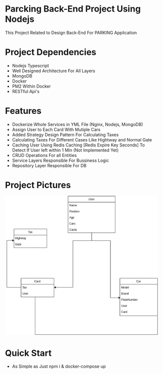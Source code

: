 # Parcking Back-End Project Using Nodejs

This Project Related to Design Back-End For PARKING Application

# Project Dependencies

- Nodejs Typescript
- Well Designed Architecture For All Layers
- MongoDB
- Docker
- PM2 Within Docker
- RESTful Api's

# Features

- Dockerize Whole Services in YML File (Nginx, Nodejs, MongoDB)
- Assign User to Each Card With Mutiple Cars
- Added Strategy Design Pattern For Calculating Taxes
- Calculating Taxes For Different Cases Like Hightway and Normal Gate
- Caching User Using Redis Caching [Redis Expire Key Seconds] To Detect If User left within 1 Min (Not Implemented Yet)
- CRUD Operations For all Entities
- Service Layers Responsible For Bussiness Logic
- Repository Layer Responsible For DB

# Project Pictures

![](public/ERD_Diagram.png)

# Quick Start

- As Simple as Just npm i & docker-compose up
